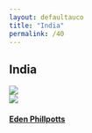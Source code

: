 ```yaml
---
layout: defaultauco
title: "India"
permalink: /40
---
```

<div class="container-0">
    <div class="container-title">
        <span class="country"><h2>India</h2></span>
        <div class="photo-co">
          <img src="https://www.worldatlas.com/r/w960-q80/upload/37/d0/9d/in-01.jpg" >
    </div>
</div>

<!-- partial:index.partial.html -->
<div class="container">
  <div class="timeline clearfix">
  <div class="vertical-line">
  <div id="post-1" class="vesti-col timeline-post">
   <div class="vesti-content-wrapper">
     <div class="photo">
       <img src="https://cdn.britannica.com/50/166750-050-9242DD4E/Eden-Phillpotts.jpg">
         <div class="vesti-date">
         </div>
       </div>
     </div>
     <div class="vesti-desc">
       <a class="desc-a" href="#">
         <h4><a href="/ephillpotts">Eden Phillpotts</a></h4>
       </a>
     </div>
   </div>
 </div>   

<!-- partial -->




